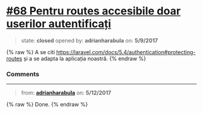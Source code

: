 # [\#68 Pentru routes accesibile doar userilor autentificați](https://github.com/adrianharabula/condr/issues/68)

> state: **closed** opened by: **adrianharabula** on: **5/9/2017**

{% raw %}
A se citi https://laravel.com/docs/5.4/authentication#protecting-routes și a se adapta la aplicația noastră.
{% endraw %}


### Comments

---
> from: [**adrianharabula**](https://github.com/adrianharabula/condr/issues/68#issuecomment-300924629) on: **5/12/2017**

{% raw %}
Done.
{% endraw %}
